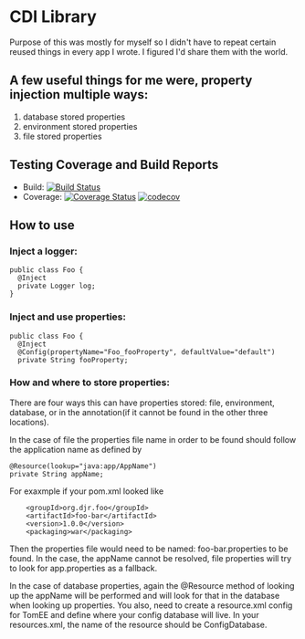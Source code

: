 # CDI Library
Purpose of this was mostly for myself so I didn't have to repeat certain reused things in every app I wrote.  I figured I'd share them with the world.

## A few useful things for me were, property injection multiple ways:
1. database stored properties
2. environment stored properties
3. file stored properties

## Testing Coverage and Build Reports
* Build: [![Build Status](https://travis-ci.org/djr4488/cdi.svg?branch=master)](https://travis-ci.org/djr4488/cdi.svg?branch=master)
* Coverage: [![Coverage Status](https://coveralls.io/repos/djr4488/cdi/badge.svg?branch=master)](https://coveralls.io/r/djr4488/cdi?branch=master) [![codecov](https://codecov.io/gh/djr4488/cdi/branch/master/graph/badge.svg)](https://codecov.io/gh/djr4488/cdi)

## How to use
### Inject a logger:
```
public class Foo {
  @Inject
  private Logger log;
}
```

### Inject and use properties:
```
public class Foo {
  @Inject
  @Config(propertyName="Foo_fooProperty", defaultValue="default")
  private String fooProperty;
```

### How and where to store properties:
There are four ways this can have properties stored: file, environment, database, or in the annotation(if it cannot be found in the other three locations).

In the case of file the properties file name in order to be found should follow the application name as defined by
```
@Resource(lookup="java:app/AppName")
private String appName;
```
For exaxmple if your pom.xml looked like
```
    <groupId>org.djr.foo</groupId>
    <artifactId>foo-bar</artifactId>
    <version>1.0.0</version>
    <packaging>war</packaging>
```
Then the properties file would need to be named: foo-bar.properties to be found.  In the case, the appName cannot be resolved, file properties will try to look for app.properties as a fallback.

In the case of database properties, again the @Resource method of looking up the appName will be performed and will look for that in the database when looking up properties.
You also, need to create a resource.xml config for TomEE and define where your config database will live.  In your resources.xml, the name of the resource should be ConfigDatabase.

